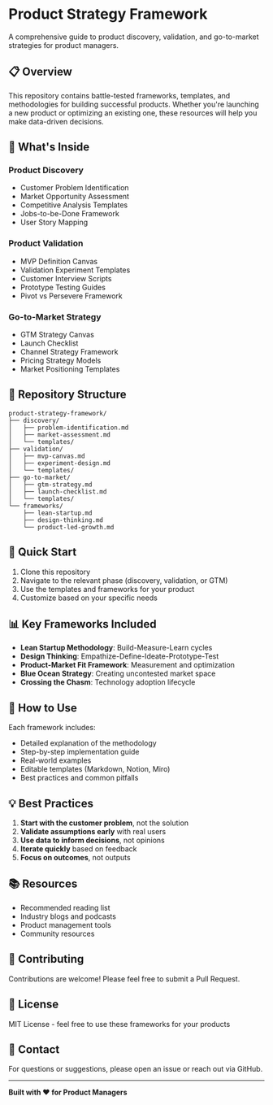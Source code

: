 # Product Strategy Framework

A comprehensive guide to product discovery, validation, and go-to-market strategies for product managers.

## 📋 Overview

This repository contains battle-tested frameworks, templates, and methodologies for building successful products. Whether you're launching a new product or optimizing an existing one, these resources will help you make data-driven decisions.

## 🎯 What's Inside

### Product Discovery
- Customer Problem Identification
- Market Opportunity Assessment
- Competitive Analysis Templates
- Jobs-to-be-Done Framework
- User Story Mapping

### Product Validation
- MVP Definition Canvas
- Validation Experiment Templates
- Customer Interview Scripts
- Prototype Testing Guides
- Pivot vs Persevere Framework

### Go-to-Market Strategy
- GTM Strategy Canvas
- Launch Checklist
- Channel Strategy Framework
- Pricing Strategy Models
- Market Positioning Templates

## 📁 Repository Structure

```
product-strategy-framework/
├── discovery/
│   ├── problem-identification.md
│   ├── market-assessment.md
│   └── templates/
├── validation/
│   ├── mvp-canvas.md
│   ├── experiment-design.md
│   └── templates/
├── go-to-market/
│   ├── gtm-strategy.md
│   ├── launch-checklist.md
│   └── templates/
└── frameworks/
    ├── lean-startup.md
    ├── design-thinking.md
    └── product-led-growth.md
```

## 🚀 Quick Start

1. Clone this repository
2. Navigate to the relevant phase (discovery, validation, or GTM)
3. Use the templates and frameworks for your product
4. Customize based on your specific needs

## 📊 Key Frameworks Included

- **Lean Startup Methodology**: Build-Measure-Learn cycles
- **Design Thinking**: Empathize-Define-Ideate-Prototype-Test
- **Product-Market Fit Framework**: Measurement and optimization
- **Blue Ocean Strategy**: Creating uncontested market space
- **Crossing the Chasm**: Technology adoption lifecycle

## 🔧 How to Use

Each framework includes:
- Detailed explanation of the methodology
- Step-by-step implementation guide
- Real-world examples
- Editable templates (Markdown, Notion, Miro)
- Best practices and common pitfalls

## 💡 Best Practices

1. **Start with the customer problem**, not the solution
2. **Validate assumptions early** with real users
3. **Use data to inform decisions**, not opinions
4. **Iterate quickly** based on feedback
5. **Focus on outcomes**, not outputs

## 📚 Resources

- Recommended reading list
- Industry blogs and podcasts
- Product management tools
- Community resources

## 🤝 Contributing

Contributions are welcome! Please feel free to submit a Pull Request.

## 📄 License

MIT License - feel free to use these frameworks for your products

## 📮 Contact

For questions or suggestions, please open an issue or reach out via GitHub.

---

**Built with ❤️ for Product Managers**
